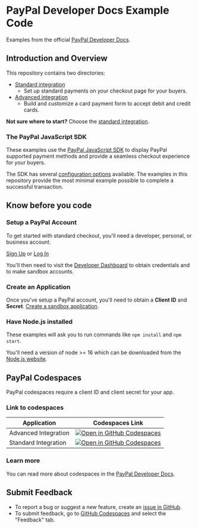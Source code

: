 # PayPal Developer Docs Example Code

Examples from the official [PayPal Developer Docs](https://developer.paypal.com/).

## Introduction and Overview

This repository contains two directories:

- [Standard integration](./standard-integration/)
  - Set up standard payments on your checkout page for your buyers.
- [Advanced integration](./advanced-integration/)
  - Build and customize a card payment form to accept debit and credit cards.

**Not sure where to start?** Choose the [standard integration](./standard-integration/).

### The PayPal JavaScript SDK

These examples use the [PayPal JavaScript SDK](https://developer.paypal.com/sdk/js/) to display PayPal supported payment methods and provide a seamless checkout experience for your buyers.

The SDK has several [configuration options](https://developer.paypal.com/sdk/js/configuration/) available. The examples in this repository provide the most minimal example possible to complete a successful transaction.

## Know before you code

### Setup a PayPal Account

To get started with standard checkout, you'll need a developer, personal, or business account.

[Sign Up](https://www.paypal.com/signin/client?flow=provisionUser) or [Log In](https://www.paypal.com/signin?returnUri=https%253A%252F%252Fdeveloper.paypal.com%252Fdeveloper%252Fapplications&intent=developer)

You'll then need to visit the [Developer Dashboard](https://developer.paypal.com/dashboard/) to obtain credentials and to
make sandbox accounts.

### Create an Application

Once you've setup a PayPal account, you'll need to obtain a **Client ID** and **Secret**. [Create a sandbox application](https://developer.paypal.com/dashboard/applications/sandbox/create).

### Have Node.js installed

These examples will ask you to run commands like `npm install` and `npm start`.

You'll need a version of node >= 16 which can be downloaded from the [Node.js website](https://nodejs.org/en/download/).


## PayPal Codespaces 

PayPal codespaces require a client ID and client secret for your app. 

### Link to codespaces 

| Application | Codespaces Link |
| ---- | ---- |
| Advanced Integration | [![Open in GitHub Codespaces](https://github.com/codespaces/badge.svg)](https://codespaces.new/paypal-examples/docs-examples?devcontainer_path=.devcontainer%2Fadvanced-integration%2Fdevcontainer.json)|
| Standard Integration | [![Open in GitHub Codespaces](https://github.com/codespaces/badge.svg)](https://codespaces.new/paypal-examples/docs-examples?devcontainer_path=.devcontainer%2Fstandard-integration%2Fdevcontainer.json)|

### Learn more 

You can read more about codespaces in the [PayPal Developer Docs](https://developer.paypal.com/api/rest/sandbox/codespaces).

## Submit Feedback 

* To report a bug or suggest a new feature, create an [issue in GitHub](https://github.com/paypal-examples/paypaldevsupport/issues/new/choose). 
* To submit feedback, go to [GitHub Codespaces](https://developer.paypal.com/api/rest/sandbox/codespaces) and select the "Feedback" tab.
